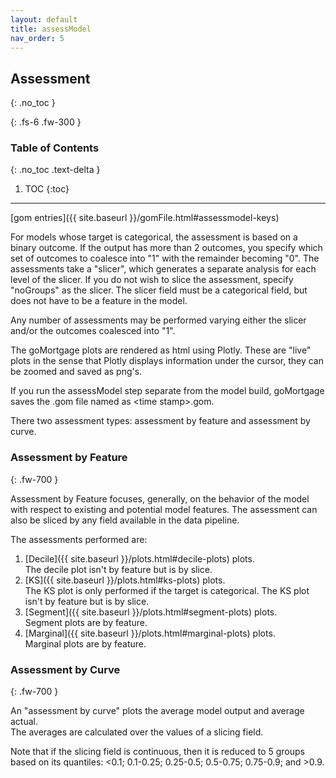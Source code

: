 ```yaml
---
layout: default
title: assessModel
nav_order: 5
---
```


## Assessment
{: .no_toc }

{: .fs-6 .fw-300 }

### Table of Contents
{: .no_toc .text-delta }

1. TOC
{:toc}
---

[gom entries]({{ site.baseurl }}/gomFile.html#assessmodel-keys)

For models whose target is categorical, the assessment is based on a binary outcome.  If the
output has more than 2 outcomes, you specify which set of outcomes to coalesce into "1" with
the remainder becoming "0".  The assessments take a "slicer", which generates a
separate analysis for each level of the slicer. If you do not wish to slice the
assessment, specify "noGroups" as the slicer.  The slicer field must be a categorical field, but does not
have to be a feature in the model.

Any number of assessments may be performed varying either the slicer and/or the outcomes
coalesced into "1".

The goMortgage plots are rendered as html using Plotly. These are "live" plots in the sense that
Plotly displays information under the cursor, they can be zoomed and saved as png's.

If you run the assessModel step separate from the model build,
goMortgage saves the .gom file named as \<time stamp\>.gom.

There two assessment types: assessment by feature and assessment by curve.

### Assessment by Feature
{: .fw-700 }

Assessment by Feature focuses, generally, on the behavior of the model with respect to existing
and potential model features.  The assessment can also be sliced by any field available in the
data pipeline.


The assessments performed are:

1. [Decile]({{ site.baseurl }}/plots.html#decile-plots) plots.<br> The decile plot isn't by feature but is by slice. 
2. [KS]({{ site.baseurl }}/plots.html#ks-plots) plots.<br> The KS plot is only performed if the target is categorical. The KS plot isn't by
   feature but is by slice.
3. [Segment]({{ site.baseurl }}/plots.html#segment-plots) plots. <br> Segment plots are by feature.
4. [Marginal]({{ site.baseurl }}/plots.html#marginal-plots) plots. <br> Marginal plots are by feature.

### Assessment by Curve
{: .fw-700 }

An "assessment by curve" plots the average model output and average actual.  
The averages are calculated over the values of a slicing field.  

Note that if the slicing field is continuous, then it is reduced to 5 groups based on its quantiles:
<0.1; 0.1-0.25; 0.25-0.5; 0.5-0.75; 0.75-0.9; and >0.9.




